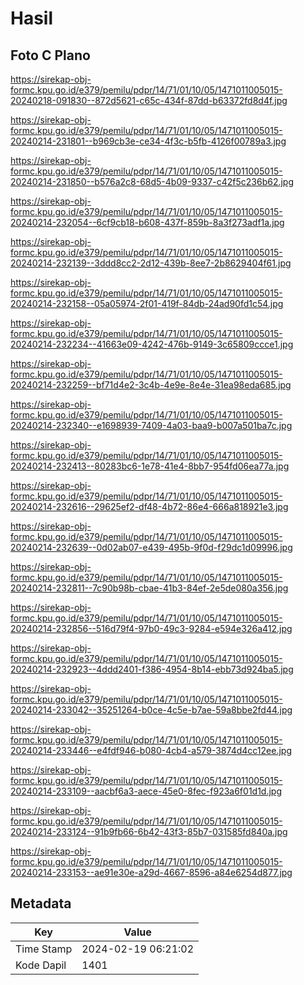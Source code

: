 # Hasil

## Foto C Plano

https://sirekap-obj-formc.kpu.go.id/e379/pemilu/pdpr/14/71/01/10/05/1471011005015-20240218-091830--872d5621-c65c-434f-87dd-b63372fd8d4f.jpg

https://sirekap-obj-formc.kpu.go.id/e379/pemilu/pdpr/14/71/01/10/05/1471011005015-20240214-231801--b969cb3e-ce34-4f3c-b5fb-4126f00789a3.jpg

https://sirekap-obj-formc.kpu.go.id/e379/pemilu/pdpr/14/71/01/10/05/1471011005015-20240214-231850--b576a2c8-68d5-4b09-9337-c42f5c236b62.jpg

https://sirekap-obj-formc.kpu.go.id/e379/pemilu/pdpr/14/71/01/10/05/1471011005015-20240214-232054--6cf9cb18-b608-437f-859b-8a3f273adf1a.jpg

https://sirekap-obj-formc.kpu.go.id/e379/pemilu/pdpr/14/71/01/10/05/1471011005015-20240214-232139--3ddd8cc2-2d12-439b-8ee7-2b8629404f61.jpg

https://sirekap-obj-formc.kpu.go.id/e379/pemilu/pdpr/14/71/01/10/05/1471011005015-20240214-232158--05a05974-2f01-419f-84db-24ad90fd1c54.jpg

https://sirekap-obj-formc.kpu.go.id/e379/pemilu/pdpr/14/71/01/10/05/1471011005015-20240214-232234--41663e09-4242-476b-9149-3c65809ccce1.jpg

https://sirekap-obj-formc.kpu.go.id/e379/pemilu/pdpr/14/71/01/10/05/1471011005015-20240214-232259--bf71d4e2-3c4b-4e9e-8e4e-31ea98eda685.jpg

https://sirekap-obj-formc.kpu.go.id/e379/pemilu/pdpr/14/71/01/10/05/1471011005015-20240214-232340--e1698939-7409-4a03-baa9-b007a501ba7c.jpg

https://sirekap-obj-formc.kpu.go.id/e379/pemilu/pdpr/14/71/01/10/05/1471011005015-20240214-232413--80283bc6-1e78-41e4-8bb7-954fd06ea77a.jpg

https://sirekap-obj-formc.kpu.go.id/e379/pemilu/pdpr/14/71/01/10/05/1471011005015-20240214-232616--29625ef2-df48-4b72-86e4-666a818921e3.jpg

https://sirekap-obj-formc.kpu.go.id/e379/pemilu/pdpr/14/71/01/10/05/1471011005015-20240214-232639--0d02ab07-e439-495b-9f0d-f29dc1d09996.jpg

https://sirekap-obj-formc.kpu.go.id/e379/pemilu/pdpr/14/71/01/10/05/1471011005015-20240214-232811--7c90b98b-cbae-41b3-84ef-2e5de080a356.jpg

https://sirekap-obj-formc.kpu.go.id/e379/pemilu/pdpr/14/71/01/10/05/1471011005015-20240214-232856--516d79f4-97b0-49c3-9284-e594e326a412.jpg

https://sirekap-obj-formc.kpu.go.id/e379/pemilu/pdpr/14/71/01/10/05/1471011005015-20240214-232923--4ddd2401-f386-4954-8b14-ebb73d924ba5.jpg

https://sirekap-obj-formc.kpu.go.id/e379/pemilu/pdpr/14/71/01/10/05/1471011005015-20240214-233042--35251264-b0ce-4c5e-b7ae-59a8bbe2fd44.jpg

https://sirekap-obj-formc.kpu.go.id/e379/pemilu/pdpr/14/71/01/10/05/1471011005015-20240214-233446--e4fdf946-b080-4cb4-a579-3874d4cc12ee.jpg

https://sirekap-obj-formc.kpu.go.id/e379/pemilu/pdpr/14/71/01/10/05/1471011005015-20240214-233109--aacbf6a3-aece-45e0-8fec-f923a6f01d1d.jpg

https://sirekap-obj-formc.kpu.go.id/e379/pemilu/pdpr/14/71/01/10/05/1471011005015-20240214-233124--91b9fb66-6b42-43f3-85b7-031585fd840a.jpg

https://sirekap-obj-formc.kpu.go.id/e379/pemilu/pdpr/14/71/01/10/05/1471011005015-20240214-233153--ae91e30e-a29d-4667-8596-a84e6254d877.jpg


## Metadata

| Key        | Value               |
| ---------- | ------------------- |
| Time Stamp | 2024-02-19 06:21:02 |
| Kode Dapil | 1401                |




